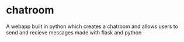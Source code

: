 # chatroom
A webapp built in python which creates a chatroom and allows users to send and recieve messages made with flask and python
